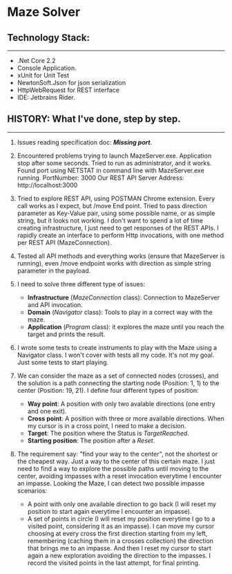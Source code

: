 # Maze Solver

## Technology Stack:
---
- .Net Core 2.2
- Console Application.
- xUnit for Unit Test
- NewtonSoft.Json for json serialization
- HttpWebRequest for REST interface
- IDE: Jetbrains Rider.

## HISTORY: What I've done, step by step.
---

1. Issues reading specification doc: ___Missing port___.

2. Encountered problems trying to launch MazeServer.exe. 
Application stop after some seconds.
Tried to run as administrator, and it works.
Found port using NETSTAT in command line with MazeServer.exe running. PortNumber: 3000
Our REST API Server Address: http://localhost:3000

3. Tried to explore REST API, using POSTMAN Chrome extension. Every call works as I expect, but /move End point. 
Tried to pass direction parameter as Key-Value pair, using some possible name, 
or as simple string, but it looks not working.
I don't want to spend a lot of time creating infrastructure, 
I just need to get responses of the REST APIs.
I rapidly create an interface to perform Http invocations, with one method per REST API (MazeConnection).

4. Tested all API methods and everything works (ensure that MazeServer is running), 
even /move endpoint works with direction as simple string parameter in the payload.

5. I need to solve three different type of issues:
    - __Infrastructure__ (_MazeConnection_ class): Connection to MazeServer and API invocation.
    - __Domain__ (_Navigator_ class): Tools to play in a correct way with the maze.
    - __Application__ (_Program_ class): it explores the maze until you reach the target and prints the result.

6. I wrote some tests to create instruments to play with the Maze using a Navigator class. I won't cover with tests all my code. It's not my goal. Just some tests to start playing.

7. We can consider the maze as a set of connected nodes (crosses), and the solution is a path connecting the starting node (Position: 1, 1) to the center (Position: 19, 21). I define four different types of position:
    - __Way point__: A position with only two avalable directions (one entry and one exit).
    - __Cross point__: A position with three or more available directions. When my cursor is in a cross point, I need to make a decision.
    - __Target__: The position where the Status is _TargetReached_.
    - __Starting position__: The position after a _Reset_.

8. The requirement say: "find your way to the center", not the shortest or the cheapest way. Just a way to the center of this certain maze. I just need to find a way to explore the possible paths until moving to the center, avoiding impasses with a reset invocation everytime I encounter an impasse. Looking the Maze, I can detect two possible impasse scenarios:
   - A point with only one available direction to go back (I will reset my position to start again everytime I encounter an impasse).
   - A set of points in circle (I will reset my position everytime I go to a visited point, considering it as an impasse).
   I can move my cursor choosing at every cross the first direction starting from my left, remembering (caching them in a crosses collection) the direction that brings me to an impasse.
   And then I reset my cursor to start again a new exploration avoiding the direction to the impasses.
   I record the visited points in the last attempt, for final printing.